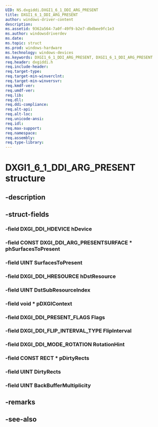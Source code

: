 ```yaml
---
UID: NS.dxgiddi.DXGI1_6_1_DDI_ARG_PRESENT
title: DXGI1_6_1_DDI_ARG_PRESENT
author: windows-driver-content
description: 
ms.assetid: 9362a564-7a0f-49f9-b2e7-dbdbee9fc1e3
ms.author: windowsdriverdev
ms.date: 
ms.topic: struct
ms.prod: windows-hardware
ms.technology: windows-devices
ms.keywords: DXGI1_6_1_DDI_ARG_PRESENT, DXGI1_6_1_DDI_ARG_PRESENT
req.header: dxgiddi.h
req.include-header:
req.target-type:
req.target-min-winverclnt:
req.target-min-winversvr:
req.kmdf-ver:
req.umdf-ver:
req.lib:
req.dll:
req.ddi-compliance:
req.alt-api:
req.alt-loc:
req.unicode-ansi:
req.idl:
req.max-support:
req.namespace:
req.assembly:
req.type-library:
---
```


# DXGI1_6_1_DDI_ARG_PRESENT structure

## -description



## -struct-fields

### -field DXGI_DDI_HDEVICE hDevice			
 	
### -field CONST DXGI_DDI_ARG_PRESENTSURFACE * phSurfacesToPresent			
 	
### -field UINT SurfacesToPresent			
 	
### -field DXGI_DDI_HRESOURCE hDstResource			
 	
### -field UINT DstSubResourceIndex			
 	
### -field void * pDXGIContext			
 	
### -field DXGI_DDI_PRESENT_FLAGS Flags			
 	
### -field DXGI_DDI_FLIP_INTERVAL_TYPE FlipInterval			
 	
### -field DXGI_DDI_MODE_ROTATION RotationHint			
 	
### -field CONST RECT * pDirtyRects			
 	
### -field UINT DirtyRects			
 	
### -field UINT BackBufferMultiplicity			
 	
## -remarks

## -see-also